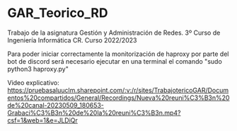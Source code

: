 # GAR_Teorico_RD
Trabajo de la asignatura Gestión y Administración de Redes. 3º Curso de Ingeniería Informática CR. Curso 2022/2023

Para poder iniciar correctamente la monitorización de haproxy por parte del bot de discord será necesario ejecutar en una terminal el comando "sudo python3 haproxy.py"

Video explicativo:
https://pruebasaluuclm.sharepoint.com/:v:/r/sites/TrabajotericoGAR/Documentos%20compartidos/General/Recordings/Nueva%20reuni%C3%B3n%20de%20canal-20230509_180653-Grabaci%C3%B3n%20de%20la%20reuni%C3%B3n.mp4?csf=1&web=1&e=JLDiQr
